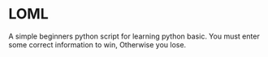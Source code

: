 # LOML
A simple beginners python script for learning python basic. You must enter some correct information to win, Otherwise you lose. 
